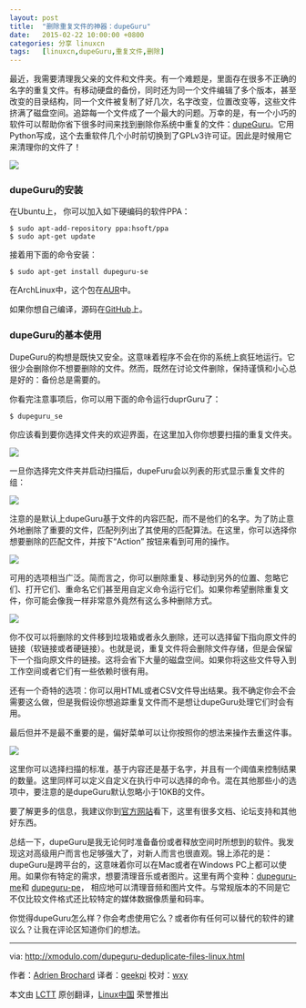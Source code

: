 ```yaml
---
layout: post
title:	"删除重复文件的神器：dupeGuru"
date:	2015-02-22 10:00:00 +0800 
categories:	分享 linuxcn 
tags:	[linuxcn,dupeGuru,重复文件,删除]
---
```



最近，我需要清理我父亲的文件和文件夹。有一个难题是，里面存在很多不正确的名字的重复文件。有移动硬盘的备份，同时还为同一个文件编辑了多个版本，甚至改变的目录结构，同一个文件被复制了好几次，名字改变，位置改变等，这些文件挤满了磁盘空间。追踪每一个文件成了一个最大的问题。万幸的是，有一个小巧的软件可以帮助你省下很多时间来找到删除你系统中重复的文件：[dupeGuru](http://www.hardcoded.net/dupeguru/)。它用Python写成，这个去重软件几个小时前切换到了GPLv3许可证。因此是时候用它来清理你的文件了！


![](/Asserts/Images/album/201502/21/230553ho4kveh8weiamxgv.png)


### dupeGuru的安装


在Ubuntu上， 你可以加入如下硬编码的软件PPA：



```
$ sudo apt-add-repository ppa:hsoft/ppa
$ sudo apt-get update 

```

接着用下面的命令安装：



```
$ sudo apt-get install dupeguru-se 

```

在ArchLinux中，这个包在[AUR](https://aur.archlinux.org/packages/dupeguru-se/)中。


如果你想自己编译，源码在[GitHub](https://github.com/hsoft/dupeguru)上。


### dupeGuru的基本使用


DupeGuru的构想是既快又安全。这意味着程序不会在你的系统上疯狂地运行。它很少会删除你不想要删除的文件。然而，既然在讨论文件删除，保持谨慎和小心总是好的：备份总是需要的。


你看完注意事项后，你可以用下面的命令运行duprGuru了：



```
$ dupeguru_se 

```

你应该看到要你选择文件夹的欢迎界面，在这里加入你你想要扫描的重复文件夹。


![](/Asserts/Images/album/201502/21/230558msg2gyjrr992zqf9.jpg)


一旦你选择完文件夹并启动扫描后，dupeFuru会以列表的形式显示重复文件的组：


![](/Asserts/Images/album/201502/21/230600gi7hj4qn447wlzqt.jpg)


注意的是默认上dupeGuru基于文件的内容匹配，而不是他们的名字。为了防止意外地删除了重要的文件，匹配列列出了其使用的匹配算法。在这里，你可以选择你想要删除的匹配文件，并按下“Action” 按钮来看到可用的操作。


![](/Asserts/Images/album/201502/21/230605xcl25e2e7x44lxe2.jpg)


可用的选项相当广泛。简而言之，你可以删除重复、移动到另外的位置、忽略它们、打开它们、重命名它们甚至用自定义命令运行它们。如果你希望删除重复文件，你可能会像我一样非常意外竟然有这么多种删除方式。


![](/Asserts/Images/album/201502/21/230607zeerk34em96m23f6.jpg)


你不仅可以将删除的文件移到垃圾箱或者永久删除，还可以选择留下指向原文件的链接（软链接或者硬链接）。也就是说，重复文件将会删除文件存储，但是会保留下一个指向原文件的链接。这将会省下大量的磁盘空间。如果你将这些文件导入到工作空间或者它们有一些依赖时很有用。


还有一个奇特的选项：你可以用HTML或者CSV文件导出结果。我不确定你会不会需要这么做，但是我假设你想追踪重复文件而不是想让dupeGuru处理它们时会有用。


最后但并不是最不重要的是，偏好菜单可以让你按照你的想法来操作去重这件事。


![](/Asserts/Images/album/201502/21/230609ig10dumv0z0fub3g.jpg)


这里你可以选择扫描的标准，基于内容还是基于名字，并且有一个阈值来控制结果的数量。这里同样可以定义自定义在执行中可以选择的命令。混在其他那些小的选项中，要注意的是dupeGuru默认忽略小于10KB的文件。


要了解更多的信息，我建议你到[官方网站](http://www.hardcoded.net/dupeguru/)看下，这里有很多文档、论坛支持和其他好东西。


总结一下，dupeGuru是我无论何时准备备份或者释放空间时所想到的软件。我发现这对高级用户而言也足够强大了，对新人而言也很直观。锦上添花的是：dupeGuru是跨平台的，这意味着你可以在Mac或者在Windows PC上都可以使用。如果你有特定的需求，想要清理音乐或者图片。这里有两个变种：[dupeguru-me](http://www.hardcoded.net/dupeguru_me/)和 [dupeguru-pe](http://www.hardcoded.net/dupeguru_pe/)， 相应地可以清理音频和图片文件。与常规版本的不同是它不仅比较文件格式还比较特定的媒体数据像质量和码率。


你觉得dupeGuru怎么样？你会考虑使用它么？或者你有任何可以替代的软件的建议么？让我在评论区知道你们的想法。




---


via: <http://xmodulo.com/dupeguru-deduplicate-files-linux.html>


作者：[Adrien Brochard](http://xmodulo.com/author/adrien) 译者：[geekpi](https://github.com/geekpi) 校对：[wxy](https://github.com/wxy)


本文由 [LCTT](https://github.com/LCTT/TranslateProject) 原创翻译，[Linux中国](http://linux.cn/) 荣誉推出
